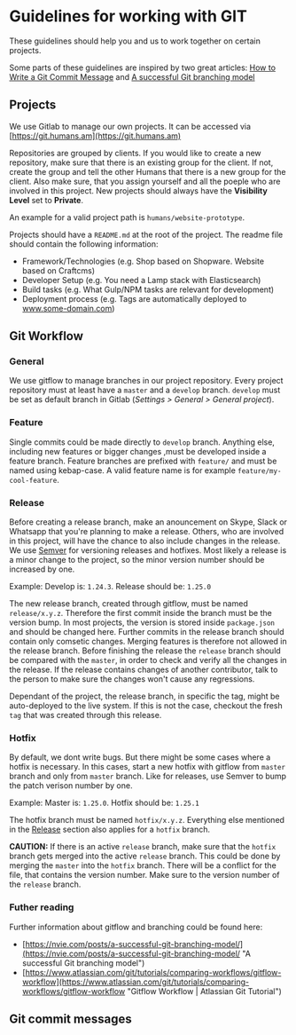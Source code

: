 # Guidelines for working with GIT

These guidelines should help you and us to work together on certain projects.

Some parts of these guidelines are inspired by two great articles: [How to Write a Git Commit Message](https://chris.beams.io/posts/git-commit/) and [A successful Git branching model](https://nvie.com/posts/a-successful-git-branching-model/)

## Projects

We use Gitlab to manage our own projects. It can be accessed via [https://git.humans.am](https://git.humans.am)

Repositories are grouped by clients. If you would like to create a new repository, make sure that there is an existing group for the client. If not, create the group and tell the other Humans that there is a new group for the client. Also make sure, that you assign yourself and all the poeple who are involved in this project. New projects should always have the **Visibility Level** set to **Private**.

An example for a valid project path is `humans/website-prototype`.

Projects should have a `README.md` at the root of the project. The readme file should contain the following information:

* Framework/Technologies (e.g. Shop based on Shopware. Website based on Craftcms)
* Developer Setup (e.g. You need a Lamp stack with Elasticsearch)
* Build tasks (e.g. What Gulp/NPM tasks are relevant for development)
* Deployment process (e.g. Tags are automatically deployed to www.some-domain.com)

## Git Workflow

### General
We use gitflow to manage branches in our project repository. Every project repository must at least have a `master` and a `develop` branch. `develop` must be set as default branch in Gitlab (*Settings > General > General project*).

### Feature
Single commits could be made directly to `develop` branch. Anything else, including new features or bigger changes ,must be developed inside a feature branch. Feature branches are prefixed with `feature/` and must be named using kebap-case. A valid feature name is for example `feature/my-cool-feature`.

### Release
Before creating a release branch, make an anouncement on Skype, Slack or Whatsapp that you're planning to make a release. Others, who are involved in this project, will have the chance to also include changes in the release. We use [Semver](https://semver.org/) for versioning releases and hotfixes. Most likely a release is a minor change to the project, so the minor version number should be increased by one.

Example: Develop is: `1.24.3`. Release should be: `1.25.0`

The new release branch, created through gitflow, must be named `release/x.y.z`. Therefore the first commit inside the branch must be the version bump. In most projects, the version is stored inside `package.json` and should be changed here. Further commits in the release branch should contain only comsetic changes. Merging features is therefore not allowed in the release branch.
Before finishing the release the `release` branch should be compared with the `master`, in order to check and verify all the changes in the release. If the release contains changes of another contributor, talk to the person to make sure the changes won't cause any regressions.

Dependant of the project, the release branch, in specific the tag, might be auto-deployed to the live system. If this is not the case, checkout the fresh `tag` that was created through this release.

### Hotfix
By default, we dont write bugs. But there might be some cases where a hotfix is necessary. In this cases, start a new hotfix with gitflow from `master` branch and only from `master` branch. Like for releases, use Semver to bump the patch verison number by one.

Example: Master is: `1.25.0`. Hotfix should be: `1.25.1`

The hotfix branch must be named `hotfix/x.y.z`. Everything else mentioned in the [Release](#release) section also applies for a `hotfix` branch.

**CAUTION:** If there is an active `release` branch, make sure that the `hotfix` branch gets merged into the active `release` branch. This could be done by merging the `master` into the `hotfix` branch. There will be a conflict for the file, that contains the version number. Make sure to the version number of the `release` branch.

### Futher reading
Further information about gitflow and branching could be found here:

* [https://nvie.com/posts/a-successful-git-branching-model/](https://nvie.com/posts/a-successful-git-branching-model/ "A successful Git branching model")
* [https://www.atlassian.com/git/tutorials/comparing-workflows/gitflow-workflow](https://www.atlassian.com/git/tutorials/comparing-workflows/gitflow-workflow "Gitflow Workflow | Atlassian Git Tutorial")

## Git commit messages
